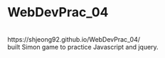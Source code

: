 # WebDevPrac_04
<br>
https://shjeong92.github.io/WebDevPrac_04/
<br>
built Simon game to practice Javascript and jquery.
